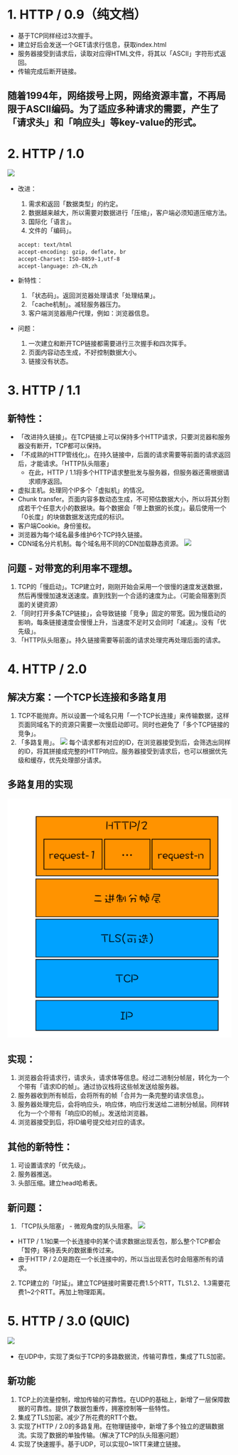 # 1. HTTP / 0.9（纯文档）
- 基于TCP同样经过3次握手。
- 建立好后会发送一个GET请求行信息，获取index.html
- 服务器接受到请求后，读取对应得HTML文件，将其以「ASCII」字符形式返回。
- 传输完成后断开链接。

## 随着1994年，网络拨号上网，网络资源丰富，不再局限于ASCII编码。为了适应多种请求的需要，产生了「请求头」和「响应头」等key-value的形式。

# 2. HTTP / 1.0
![](https://static001.geekbang.org/resource/image/b5/7d/b52b0d1a26ff2b8607c08e5c50ae687d.png)
- 改进：
  1. 需求和返回「数据类型」的约定。
  2. 数据越来越大，所以需要对数据进行「压缩」，客户端必须知道压缩方法。
  3. 国际化「语言」。
  4. 文件的「编码」。
  ```
  accept: text/html
  accept-encoding: gzip, deflate, br
  accept-Charset: ISO-8859-1,utf-8
  accept-language: zh-CN,zh
  ```

- 新特性：
  1. 「状态码」。返回浏览器处理请求「处理结果」。
  2. 「cache机制」。减轻服务器压力。
  3. 客户端浏览器用户代理，例如：浏览器信息。

- 问题：
  1. 一次建立和断开TCP链接都需要进行三次握手和四次挥手。
  2. 页面内容动态生成，不好控制数据大小。
  3. 链接没有状态。

# 3. HTTP / 1.1

## 新特性：
- 「改进持久链接」。在TCP链接上可以保持多个HTTP请求，只要浏览器和服务器没有断开，TCP都可以保持。
- 「不成熟的HTTP管线化」。在持久链接中，后面的请求需要等前面的请求返回后，才能请求。「HTTP队头阻塞」
  - 在此，HTTP / 1.1将多个HTTP请求整批发与服务器，但服务器还需根据请求顺序返回。
- 虚拟主机。处理同个IP多个「虚拟机」的情况。
- Chunk transfer。页面内容多数动态生成，不可预估数据大小，所以将其分割成若干个任意大小的数据块。每个数据会「带上数据的长度」。最后使用一个「0长度」的块做数据发送完成的标识。
- 客户端Cookie。身份鉴权。
- 浏览器为每个域名最多维护6个TCP持久链接。
- CDN域名分片机制。每个域名用不同的CDN加载静态资源。
![](https://static001.geekbang.org/resource/image/91/c5/91c3e0a8f13ebc4d81f08d8604f770c5.png)
## 问题 - 对带宽的利用率不理想。
1. TCP的「慢启动」。TCP建立时，刚刚开始会采用一个很慢的速度发送数据，然后再慢慢加速发送速度。直到找到一个合适的速度为止。（可能会阻塞到页面的关键资源）
2. 「同时打开多条TCP链接」，会导致链接「竞争」固定的带宽。因为慢启动的影响，每条链接速度会慢慢上升，当速度不足时又会同时「减速」。没有「优先级」。
3. 「HTTP队头阻塞」。持久链接需要等前面的请求处理完再处理后面的请求。

# 4. HTTP / 2.0

## 解决方案：一个TCP长连接和多路复用

1. TCP不能抛弃。所以设置一个域名只用「一个TCP长连接」来传输数据，这样页面同域名下的资源只需要一次慢启动即可。同时也避免了「多个TCP链接的竞争」。
2. 「多路复用」。
![](https://static001.geekbang.org/resource/image/0a/00/0a990f86ad9c19fd7d7620b2ef7ee900.jpg)
每个请求都有对应的ID，在浏览器接受到后，会筛选出同样的ID，将其拼接成完整的HTTP响应。服务器接受到请求后，也可以根据优先级和缓存，优先处理部分请求。

## 多路复用的实现
![](/image/多路复用实现.png)
##  实现：
1. 浏览器会将请求行，请求头，请求体等信息。经过二进制分帧层，转化为一个个带有「请求ID的帧」。通过协议栈将这些帧发送给服务器。
2. 服务器收到所有帧后，会将所有的帧「合并为一条完整的请求信息」。
3. 服务器处理完后，会将响应头，响应体，响应行发送给二进制分帧层。同样转化为一个个带有「响应ID的帧」。发送给浏览器。
4. 浏览器接受到后，将ID编号提交给对应的请求。

## 其他的新特性：
1. 可设置请求的「优先级」。
2. 服务器推送。
3. 头部压缩。建立head哈希表。

## 新问题：
1. 「TCP队头阻塞」 - 微观角度的队头阻塞。
![](https://static001.geekbang.org/resource/image/33/96/33d2b4c14a7a2f19ef6677696b67de96.png)
  - HTTP / 1.1如果一个长连接中的某个请求数据出现丢包，那么整个TCP都会「暂停」等待丢失的数据重传过来。
  - 由于HTTP / 2.0是跑在一个长连接中的，所以当出现丢包时会阻塞所有的请求。
2. TCP建立的「时延」。建立TCP链接时需要花费1.5个RTT，TLS1.2、1.3需要花费1~2个RTT。再加上物理距离。

# 5. HTTP / 3.0 (QUIC)
![](https://static001.geekbang.org/resource/image/0b/c6/0bae470bb49747b9a59f9f4bb496a9c6.png)
- 在UDP中，实现了类似于TCP的多路数据流，传输可靠性，集成了TLS加密。
## 新功能
1. TCP上的流量控制，增加传输的可靠性。在UDP的基础上，新增了一层保障数据的可靠性。提供了数据包重传，拥塞控制等一些特性。
2. 集成了TLS加密。减少了所花费的RTT个数。
3. 实现了HTTP / 2.0的多路复用。在物理链接中，新增了多个独立的逻辑数据流。实现了数据的单独传输。（解决了TCP的队头阻塞问题）
4. 实现了快速握手。基于UDP，可以实现0~1RTT来建立链接。
